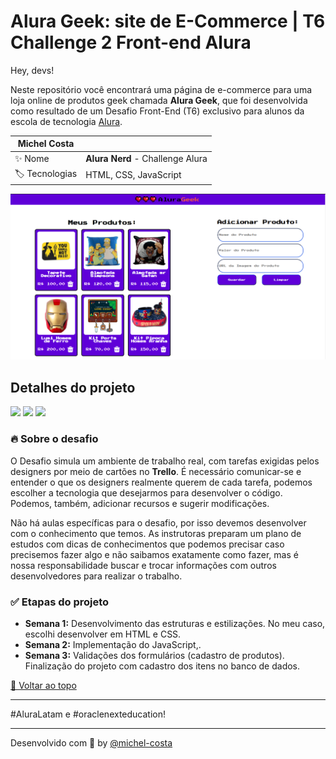 # Alura Geek: site de E-Commerce | T6 Challenge 2 Front-end Alura

<div id='top'></div>

Hey, devs!

Neste repositório você encontrará uma página de e-commerce para uma loja online de produtos geek chamada **Alura Geek**, que foi desenvolvida como resultado de um Desafio Front-End (T6) exclusivo para alunos da escola de tecnologia [Alura](https://www.alura.com.br).



<!-- prettier-ignore -->
| Michel Costa |   |
| -------------- | -------------------------------------------------------------------------------------------------------------------------------------------------------------------------- |
| ✨ Nome        | **Alura Nerd** - Challenge Alura |
| 🏷️ Tecnologias |HTML, CSS, JavaScript |

<img src="/src/assets/cards/card.jpg" alt="Descrição da imagem">


## Detalhes do projeto

<div>
  <img src="https://img.shields.io/badge/HTML5-E34F26?style=for-the-badge&logo=html5&logoColor=white">
  <img src="https://img.shields.io/badge/CSS3-1572B6?style=for-the-badge&logo=css3&logoColor=white">
  <img src="https://img.shields.io/badge/JavaScript-F7DF1E?style=for-the-badge&logo=javascript&logoColor=black">

</div>

<div id="challenge"></div>

### 🔥 Sobre o desafio

O Desafio simula um ambiente de trabalho real, com tarefas exigidas pelos designers por meio de cartões no **Trello**. É necessário comunicar-se e entender o que os designers realmente querem de cada tarefa, podemos escolher a tecnologia que desejarmos para desenvolver o código. Podemos, também, adicionar recursos e sugerir modificações.

Não há aulas específicas para o desafio, por isso devemos desenvolver com o conhecimento que temos. As instrutoras preparam um plano de estudos com dicas de conhecimentos que podemos precisar caso precisemos fazer algo e não saibamos exatamente como fazer, mas é nossa responsabilidade buscar e trocar informações com outros desenvolvedores para realizar o trabalho.


### ✅ Etapas do projeto

- **Semana 1:** Desenvolvimento das estruturas e estilizações. No meu caso, escolhi desenvolver em HTML e CSS.
- **Semana 2:** Implementação do JavaScript,.
- **Semana 3:** Validações dos formulários (cadastro de produtos). Finalização do projeto com cadastro dos itens no banco de dados.

<a href='#top'>🔼 Voltar ao topo</a>

---
#AluraLatam e #oraclenexteducation!


---

Desenvolvido com 🧡 by [@michel-costa]()

